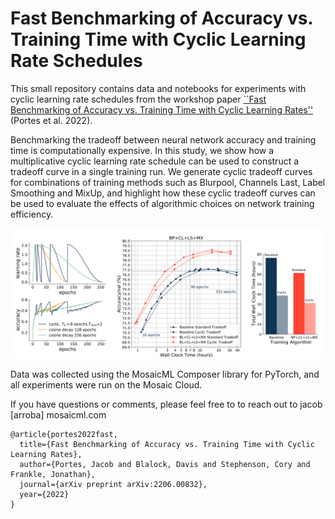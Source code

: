 # Fast Benchmarking of Accuracy vs. Training Time with Cyclic Learning Rate Schedules

This small repository contains data and notebooks for experiments with cyclic learning rate schedules from the workshop paper [``Fast Benchmarking of Accuracy vs. Training Time with Cyclic Learning Rates''](https://arxiv.org/abs/2206.00832) (Portes et al. 2022).

Benchmarking the tradeoff between neural network accuracy and training time is computationally expensive. In this study, we show how a multiplicative cyclic learning rate schedule can be used to construct a tradeoff curve in a single training run. We generate cyclic tradeoff curves for combinations of training methods such as Blurpool, Channels Last, Label Smoothing and MixUp, and highlight how these cyclic tradeoff curves can be used to evaluate the effects of algorithmic choices on network training efficiency.

![Cyclic Learning Rate Schedules](graphics/fig0-teaser.png)

Data was collected using the MosaicML Composer library for PyTorch, and all experiments were run on the Mosaic Cloud.

If you have questions or comments, please feel free to to reach out to jacob [arroba] mosaicml.com

```
@article{portes2022fast,
  title={Fast Benchmarking of Accuracy vs. Training Time with Cyclic Learning Rates},
  author={Portes, Jacob and Blalock, Davis and Stephenson, Cory and Frankle, Jonathan},
  journal={arXiv preprint arXiv:2206.00832},
  year={2022}
}
```
